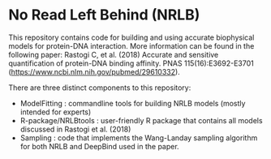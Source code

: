 # No Read Left Behind (NRLB)

This repository contains code for building and using accurate biophysical models for protein-DNA interaction. More information can be found in the following paper: Rastogi C, et al. (2018) Accurate and sensitive quantification of protein-DNA binding affinity. PNAS 115(16):E3692-E3701 (https://www.ncbi.nlm.nih.gov/pubmed/29610332).

There are three distinct components to this repository:

* ModelFitting : commandline tools for building NRLB models (mostly intended for experts)
* R-package/NRLBtools : user-friendly R package that contains all models discussed in Rastogi et al. (2018)
* Sampling : code that implements the Wang-Landay sampling algorithm for both NRLB and DeepBind used in the paper.
